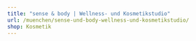 ```yaml
---
title: "sense & body | Wellness- und Kosmetikstudio"
url: /muenchen/sense-und-body-wellness-und-kosmetikstudio/
shop: Kosmetik
---
```

